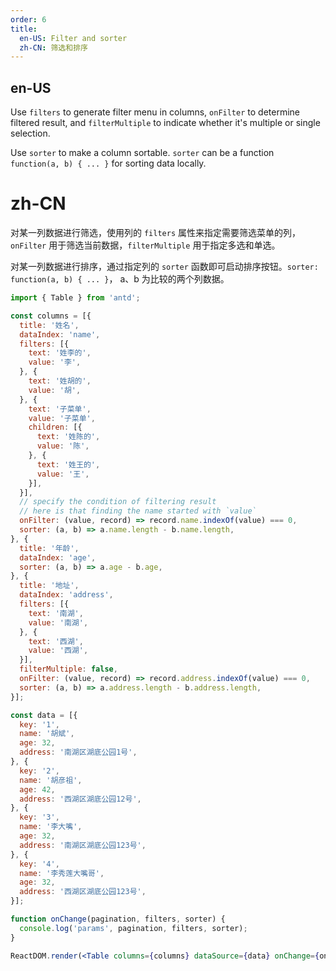 ```yaml
---
order: 6
title:
  en-US: Filter and sorter
  zh-CN: 筛选和排序
---
```


## en-US

Use `filters` to generate filter menu in columns, `onFilter` to determine filtered result, and `filterMultiple` to indicate whether it's multiple or single selection.

Use `sorter` to make a column sortable. `sorter` can be a function `function(a, b) { ... }` for sorting data locally.

# zh-CN

对某一列数据进行筛选，使用列的 `filters` 属性来指定需要筛选菜单的列，`onFilter` 用于筛选当前数据，`filterMultiple` 用于指定多选和单选。

对某一列数据进行排序，通过指定列的 `sorter` 函数即可启动排序按钮。`sorter: function(a, b) { ... }`， a、b 为比较的两个列数据。

````jsx
import { Table } from 'antd';

const columns = [{
  title: '姓名',
  dataIndex: 'name',
  filters: [{
    text: '姓李的',
    value: '李',
  }, {
    text: '姓胡的',
    value: '胡',
  }, {
    text: '子菜单',
    value: '子菜单',
    children: [{
      text: '姓陈的',
      value: '陈',
    }, {
      text: '姓王的',
      value: '王',
    }],
  }],
  // specify the condition of filtering result
  // here is that finding the name started with `value`
  onFilter: (value, record) => record.name.indexOf(value) === 0,
  sorter: (a, b) => a.name.length - b.name.length,
}, {
  title: '年龄',
  dataIndex: 'age',
  sorter: (a, b) => a.age - b.age,
}, {
  title: '地址',
  dataIndex: 'address',
  filters: [{
    text: '南湖',
    value: '南湖',
  }, {
    text: '西湖',
    value: '西湖',
  }],
  filterMultiple: false,
  onFilter: (value, record) => record.address.indexOf(value) === 0,
  sorter: (a, b) => a.address.length - b.address.length,
}];

const data = [{
  key: '1',
  name: '胡斌',
  age: 32,
  address: '南湖区湖底公园1号',
}, {
  key: '2',
  name: '胡彦祖',
  age: 42,
  address: '西湖区湖底公园12号',
}, {
  key: '3',
  name: '李大嘴',
  age: 32,
  address: '南湖区湖底公园123号',
}, {
  key: '4',
  name: '李秀莲大嘴哥',
  age: 32,
  address: '西湖区湖底公园123号',
}];

function onChange(pagination, filters, sorter) {
  console.log('params', pagination, filters, sorter);
}

ReactDOM.render(<Table columns={columns} dataSource={data} onChange={onChange} />, mountNode);
````
